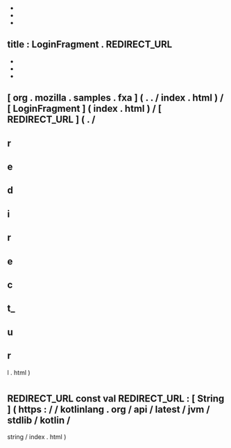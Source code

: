 -
-
-
title
:
LoginFragment
.
REDIRECT_URL
-
-
-
-
[
org
.
mozilla
.
samples
.
fxa
]
(
.
.
/
index
.
html
)
/
[
LoginFragment
]
(
index
.
html
)
/
[
REDIRECT_URL
]
(
.
/
-
r
-
e
-
d
-
i
-
r
-
e
-
c
-
t_
-
u
-
r
-
l
.
html
)
#
REDIRECT_URL
const
val
REDIRECT_URL
:
[
String
]
(
https
:
/
/
kotlinlang
.
org
/
api
/
latest
/
jvm
/
stdlib
/
kotlin
/
-
string
/
index
.
html
)
